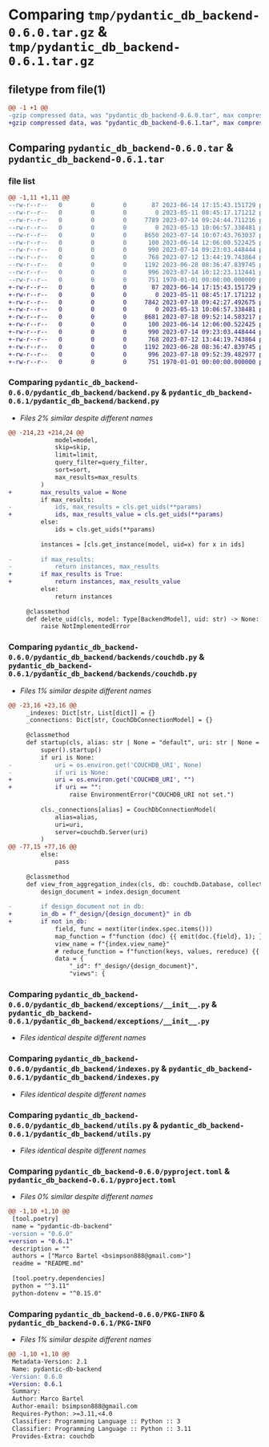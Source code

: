 # Comparing `tmp/pydantic_db_backend-0.6.0.tar.gz` & `tmp/pydantic_db_backend-0.6.1.tar.gz`

## filetype from file(1)

```diff
@@ -1 +1 @@
-gzip compressed data, was "pydantic_db_backend-0.6.0.tar", max compression
+gzip compressed data, was "pydantic_db_backend-0.6.1.tar", max compression
```

## Comparing `pydantic_db_backend-0.6.0.tar` & `pydantic_db_backend-0.6.1.tar`

### file list

```diff
@@ -1,11 +1,11 @@
--rw-r--r--   0        0        0       87 2023-06-14 17:15:43.151729 pydantic_db_backend-0.6.0/README.md
--rw-r--r--   0        0        0        0 2023-05-11 08:45:17.171212 pydantic_db_backend-0.6.0/pydantic_db_backend/__init__.py
--rw-r--r--   0        0        0     7789 2023-07-14 09:24:44.711216 pydantic_db_backend-0.6.0/pydantic_db_backend/backend.py
--rw-r--r--   0        0        0        0 2023-05-13 10:06:57.338481 pydantic_db_backend-0.6.0/pydantic_db_backend/backends/__init__.py
--rw-r--r--   0        0        0     8650 2023-07-14 10:07:43.763037 pydantic_db_backend-0.6.0/pydantic_db_backend/backends/couchdb.py
--rw-r--r--   0        0        0      100 2023-06-14 12:06:00.522425 pydantic_db_backend-0.6.0/pydantic_db_backend/backends/json_files.py
--rw-r--r--   0        0        0      990 2023-07-14 09:23:03.448444 pydantic_db_backend-0.6.0/pydantic_db_backend/exceptions/__init__.py
--rw-r--r--   0        0        0      768 2023-07-12 13:44:19.743864 pydantic_db_backend-0.6.0/pydantic_db_backend/indexes.py
--rw-r--r--   0        0        0     1192 2023-06-28 08:36:47.839745 pydantic_db_backend-0.6.0/pydantic_db_backend/utils.py
--rw-r--r--   0        0        0      996 2023-07-14 10:12:23.112441 pydantic_db_backend-0.6.0/pyproject.toml
--rw-r--r--   0        0        0      751 1970-01-01 00:00:00.000000 pydantic_db_backend-0.6.0/PKG-INFO
+-rw-r--r--   0        0        0       87 2023-06-14 17:15:43.151729 pydantic_db_backend-0.6.1/README.md
+-rw-r--r--   0        0        0        0 2023-05-11 08:45:17.171212 pydantic_db_backend-0.6.1/pydantic_db_backend/__init__.py
+-rw-r--r--   0        0        0     7842 2023-07-18 09:42:27.492675 pydantic_db_backend-0.6.1/pydantic_db_backend/backend.py
+-rw-r--r--   0        0        0        0 2023-05-13 10:06:57.338481 pydantic_db_backend-0.6.1/pydantic_db_backend/backends/__init__.py
+-rw-r--r--   0        0        0     8681 2023-07-18 09:52:14.583217 pydantic_db_backend-0.6.1/pydantic_db_backend/backends/couchdb.py
+-rw-r--r--   0        0        0      100 2023-06-14 12:06:00.522425 pydantic_db_backend-0.6.1/pydantic_db_backend/backends/json_files.py
+-rw-r--r--   0        0        0      990 2023-07-14 09:23:03.448444 pydantic_db_backend-0.6.1/pydantic_db_backend/exceptions/__init__.py
+-rw-r--r--   0        0        0      768 2023-07-12 13:44:19.743864 pydantic_db_backend-0.6.1/pydantic_db_backend/indexes.py
+-rw-r--r--   0        0        0     1192 2023-06-28 08:36:47.839745 pydantic_db_backend-0.6.1/pydantic_db_backend/utils.py
+-rw-r--r--   0        0        0      996 2023-07-18 09:52:39.482977 pydantic_db_backend-0.6.1/pyproject.toml
+-rw-r--r--   0        0        0      751 1970-01-01 00:00:00.000000 pydantic_db_backend-0.6.1/PKG-INFO
```

### Comparing `pydantic_db_backend-0.6.0/pydantic_db_backend/backend.py` & `pydantic_db_backend-0.6.1/pydantic_db_backend/backend.py`

 * *Files 2% similar despite different names*

```diff
@@ -214,23 +214,24 @@
             model=model,
             skip=skip,
             limit=limit,
             query_filter=query_filter,
             sort=sort,
             max_results=max_results
         )
+        max_results_value = None
         if max_results:
-            ids, max_results = cls.get_uids(**params)
+            ids, max_results_value = cls.get_uids(**params)
         else:
             ids = cls.get_uids(**params)
 
         instances = [cls.get_instance(model, uid=x) for x in ids]
 
-        if max_results:
-            return instances, max_results
+        if max_results is True:
+            return instances, max_results_value
         else:
             return instances
 
     @classmethod
     def delete_uid(cls, model: Type[BackendModel], uid: str) -> None:
         raise NotImplementedError
```

### Comparing `pydantic_db_backend-0.6.0/pydantic_db_backend/backends/couchdb.py` & `pydantic_db_backend-0.6.1/pydantic_db_backend/backends/couchdb.py`

 * *Files 1% similar despite different names*

```diff
@@ -23,16 +23,16 @@
     _indexes: Dict[str, List[dict]] = {}
     _connections: Dict[str, CouchDbConnectionModel] = {}
 
     @classmethod
     def startup(cls, alias: str | None = "default", uri: str | None = None):
         super().startup()
         if uri is None:
-            uri = os.environ.get('COUCHDB_URI', None)
-            if uri is None:
+            uri = os.environ.get('COUCHDB_URI', "")
+            if uri == "":
                 raise EnvironmentError("COUCHDB_URI not set.")
 
         cls._connections[alias] = CouchDbConnectionModel(
             alias=alias,
             uri=uri,
             server=couchdb.Server(uri)
         )
@@ -77,15 +77,16 @@
         else:
             pass
 
     @classmethod
     def view_from_aggregation_index(cls, db: couchdb.Database, collection_name: str, index: AggregationIndex):
         design_document = index.design_document
 
-        if design_document not in db:
+        in_db = f"_design/{design_document}" in db
+        if not in_db:
             field, func = next(iter(index.spec.items()))
             map_function = f"function (doc) {{ emit(doc.{field}, 1); }}"
             view_name = f"{index.view_name}"
             # reduce_function = f"function(keys, values, rereduce) {{ return sum(values); }}"
             data = {
                 "_id": f"_design/{design_document}",
                 "views": {
```

### Comparing `pydantic_db_backend-0.6.0/pydantic_db_backend/exceptions/__init__.py` & `pydantic_db_backend-0.6.1/pydantic_db_backend/exceptions/__init__.py`

 * *Files identical despite different names*

### Comparing `pydantic_db_backend-0.6.0/pydantic_db_backend/indexes.py` & `pydantic_db_backend-0.6.1/pydantic_db_backend/indexes.py`

 * *Files identical despite different names*

### Comparing `pydantic_db_backend-0.6.0/pydantic_db_backend/utils.py` & `pydantic_db_backend-0.6.1/pydantic_db_backend/utils.py`

 * *Files identical despite different names*

### Comparing `pydantic_db_backend-0.6.0/pyproject.toml` & `pydantic_db_backend-0.6.1/pyproject.toml`

 * *Files 0% similar despite different names*

```diff
@@ -1,10 +1,10 @@
 [tool.poetry]
 name = "pydantic-db-backend"
-version = "0.6.0"
+version = "0.6.1"
 description = ""
 authors = ["Marco Bartel <bsimpson888@gmail.com>"]
 readme = "README.md"
 
 [tool.poetry.dependencies]
 python = "^3.11"
 python-dotenv = "^0.15.0"
```

### Comparing `pydantic_db_backend-0.6.0/PKG-INFO` & `pydantic_db_backend-0.6.1/PKG-INFO`

 * *Files 1% similar despite different names*

```diff
@@ -1,10 +1,10 @@
 Metadata-Version: 2.1
 Name: pydantic-db-backend
-Version: 0.6.0
+Version: 0.6.1
 Summary: 
 Author: Marco Bartel
 Author-email: bsimpson888@gmail.com
 Requires-Python: >=3.11,<4.0
 Classifier: Programming Language :: Python :: 3
 Classifier: Programming Language :: Python :: 3.11
 Provides-Extra: couchdb
```

